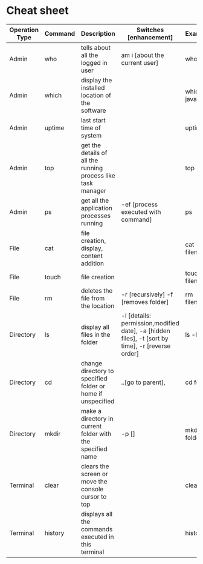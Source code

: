 # Cheat sheet

Operation Type | Command | Description | Switches [enhancement] | Examples
--- | --- | --- | --- | -
Admin | who | tells about all the logged in user | am i [about the current user] | who
Admin | which | display the installed location of the software | | which java
Admin | uptime | last start time of system | | uptime
Admin | top | get the details of all the running process like task manager | | top
Admin | ps | get all the application processes running | -ef [process executed with command] | ps
File | cat | file creation, display, content addition | | cat filename
File | touch | file creation | | touch filename
File | rm | deletes the file from the location | -r [recursively] -f [removes folder] | rm filename
Directory | ls | display all files in the folder | -l [details: permission,modified date], -a [hidden files], -t [sort by time], -r [reverse order] | ls -lrt
Directory | cd | change directory to specified folder or home if unspecified | ..[go to parent], | cd folder
Directory | mkdir | make a directory in current folder with the specified name | -p [] | mkdir folder
Terminal | clear | clears the screen or move the console cursor to top | | clear
Terminal | history | displays all the commands executed in this terminal | | history
